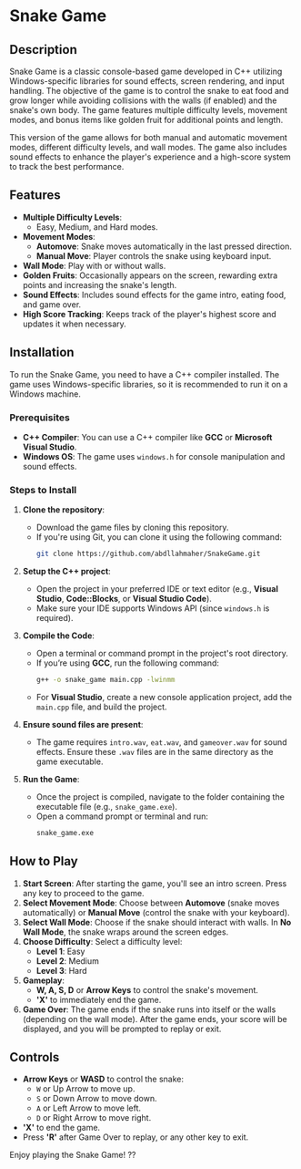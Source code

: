 # Snake Game

## Description

Snake Game is a classic console-based game developed in C++ utilizing Windows-specific libraries for sound effects, screen rendering, and input handling. The objective of the game is to control the snake to eat food and grow longer while avoiding collisions with the walls (if enabled) and the snake's own body. The game features multiple difficulty levels, movement modes, and bonus items like golden fruit for additional points and length.

This version of the game allows for both manual and automatic movement modes, different difficulty levels, and wall modes. The game also includes sound effects to enhance the player's experience and a high-score system to track the best performance.

## Features

- **Multiple Difficulty Levels**:
  - Easy, Medium, and Hard modes.
- **Movement Modes**:
  - **Automove**: Snake moves automatically in the last pressed direction.
  - **Manual Move**: Player controls the snake using keyboard input.
- **Wall Mode**: Play with or without walls.
- **Golden Fruits**: Occasionally appears on the screen, rewarding extra points and increasing the snake's length.
- **Sound Effects**: Includes sound effects for the game intro, eating food, and game over.
- **High Score Tracking**: Keeps track of the player's highest score and updates it when necessary.

## Installation

To run the Snake Game, you need to have a C++ compiler installed. The game uses Windows-specific libraries, so it is recommended to run it on a Windows machine.

### Prerequisites

- **C++ Compiler**: You can use a C++ compiler like **GCC** or **Microsoft Visual Studio**.
- **Windows OS**: The game uses `windows.h` for console manipulation and sound effects.

### Steps to Install

1. **Clone the repository**:
   - Download the game files by cloning this repository.
   - If you're using Git, you can clone it using the following command:
     ```bash
     git clone https://github.com/abdllahmaher/SnakeGame.git
     ```

2. **Setup the C++ project**:
   - Open the project in your preferred IDE or text editor (e.g., **Visual Studio**, **Code::Blocks**, or **Visual Studio Code**).
   - Make sure your IDE supports Windows API (since `windows.h` is required).

3. **Compile the Code**:
   - Open a terminal or command prompt in the project's root directory.
   - If you’re using **GCC**, run the following command:
     ```bash
     g++ -o snake_game main.cpp -lwinmm
     ```
   - For **Visual Studio**, create a new console application project, add the `main.cpp` file, and build the project.

4. **Ensure sound files are present**:
   - The game requires `intro.wav`, `eat.wav`, and `gameover.wav` for sound effects. Ensure these `.wav` files are in the same directory as the game executable.

5. **Run the Game**:
   - Once the project is compiled, navigate to the folder containing the executable file (e.g., `snake_game.exe`).
   - Open a command prompt or terminal and run:
     ```bash
     snake_game.exe
     ```

## How to Play

1. **Start Screen**: After starting the game, you'll see an intro screen. Press any key to proceed to the game.
2. **Select Movement Mode**: Choose between **Automove** (snake moves automatically) or **Manual Move** (control the snake with your keyboard).
3. **Select Wall Mode**: Choose if the snake should interact with walls. In **No Wall Mode**, the snake wraps around the screen edges.
4. **Choose Difficulty**: Select a difficulty level:
   - **Level 1**: Easy
   - **Level 2**: Medium
   - **Level 3**: Hard
5. **Gameplay**:
   - **W, A, S, D** or **Arrow Keys** to control the snake's movement.
   - **'X'** to immediately end the game.
6. **Game Over**: The game ends if the snake runs into itself or the walls (depending on the wall mode). After the game ends, your score will be displayed, and you will be prompted to replay or exit.

## Controls

- **Arrow Keys** or **WASD** to control the snake:
  - `W` or Up Arrow to move up.
  - `S` or Down Arrow to move down.
  - `A` or Left Arrow to move left.
  - `D` or Right Arrow to move right.
- **'X'** to end the game.
- Press **'R'** after Game Over to replay, or any other key to exit.



Enjoy playing the Snake Game! ??
